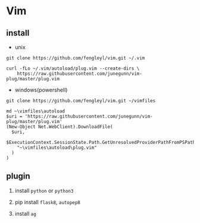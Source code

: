# Vim

## install

+ unix

```Shell
git clone https://github.com/fengleyl/vim.git ~/.vim

curl -fLo ~/.vim/autoload/plug.vim --create-dirs \
    https://raw.githubusercontent.com/junegunn/vim-plug/master/plug.vim
```

+ windows(powershell)

```Shell
git clone https://github.com/fengleyl/vim.git ~/vimfiles

md ~\vimfiles\autoload
$uri = 'https://raw.githubusercontent.com/junegunn/vim-plug/master/plug.vim'
(New-Object Net.WebClient).DownloadFile(
  $uri,
  $ExecutionContext.SessionState.Path.GetUnresolvedProviderPathFromPSPath(
    "~\vimfiles\autoload\plug.vim"
  )
)
```

## plugin

1. install `python` or `python3`

2. pip install `flask8`, `autopep8`

3. install `ag`

